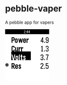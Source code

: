pebble-vaper
============

A pebble app for vapers

![screenshot](pebble-screenshot_2014-05-31_02-44-06.png)